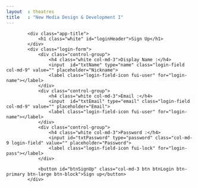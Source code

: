 ```yaml
---
layout  : theatres
title   : "New Media Design & Development I"
---
```


<div class="col-md-6 col-md-offset-3">
	
		
			<div class="app-title">
				<h1 class="white" id="loginHeader">Sign Up</h1>
			</div>
			<div class="login-form">
				<div class="control-group">
					<h4 class="white col-md-3">Display Name :</h4>
					<input  id="txtName" type="name" class="login-field col-md-9" value="" placeholder="Nickname">
					<label class="login-field-icon fui-user" for="login-name"></label>
				</div>
                <div class="control-group">
                	<h4 class="white col-md-3">Email :</h4>
					<input  id="txtEmail" type="email" class="login-field col-md-9" value="" placeholder="Email">
					<label class="login-field-icon fui-user" for="login-name"></label>
				</div>
				<div class="control-group">
					<h4 class="white col-md-3">Password :</h4>
					<input id="txtPassword" type="password" class="col-md-9 login-field" value="" placeholder="Password">
					<label class="login-field-icon fui-lock" for="login-pass"></label>
				</div>

				<button id="btnSignUp" class="col-md-3 btn btnLogin btn-primary btn-large btn-block">Sign up</button>			                        
			</div>
		
	
</div>

